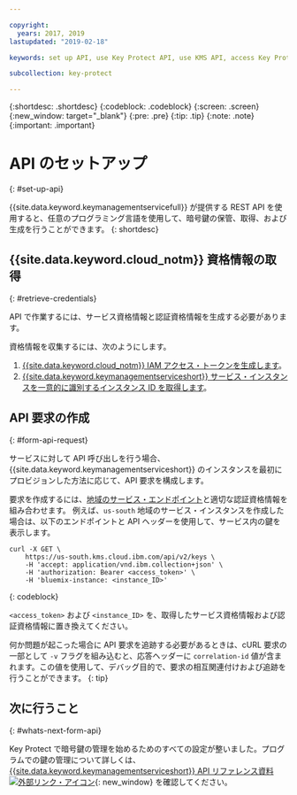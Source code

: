 ```yaml
---

copyright:
  years: 2017, 2019
lastupdated: "2019-02-18"

keywords: set up API, use Key Protect API, use KMS API, access Key Protect API, access KMS API

subcollection: key-protect

---
```


{:shortdesc: .shortdesc}
{:codeblock: .codeblock}
{:screen: .screen}
{:new_window: target="_blank"}
{:pre: .pre}
{:tip: .tip}
{:note: .note}
{:important: .important}

# API のセットアップ
{: #set-up-api}

{{site.data.keyword.keymanagementservicefull}} が提供する REST API を使用すると、任意のプログラミング言語を使用して、暗号鍵の保管、取得、および生成を行うことができます。
{: shortdesc}

## {{site.data.keyword.cloud_notm}} 資格情報の取得
{: #retrieve-credentials}

API で作業するには、サービス資格情報と認証資格情報を生成する必要があります。 

資格情報を収集するには、次のようにします。

1. [{{site.data.keyword.cloud_notm}} IAM アクセス・トークンを生成します](/docs/services/key-protect?topic=key-protect-retrieve-access-token)。
2. [{{site.data.keyword.keymanagementserviceshort}} サービス・インスタンスを一意的に識別するインスタンス ID を取得します](/docs/services/key-protect?topic=key-protect-retrieve-instance-ID)。

## API 要求の作成
{: #form-api-request}

サービスに対して API 呼び出しを行う場合、{{site.data.keyword.keymanagementserviceshort}} のインスタンスを最初にプロビジョンした方法に応じて、API 要求を構成します。 

要求を作成するには、[地域のサービス・エンドポイント](/docs/services/key-protect?topic=key-protect-regions)と適切な認証資格情報を組み合わせます。 例えば、`us-south` 地域のサービス・インスタンスを作成した場合は、以下のエンドポイントと API ヘッダーを使用して、サービス内の鍵を表示します。

```cURL
curl -X GET \
    https://us-south.kms.cloud.ibm.com/api/v2/keys \
    -H 'accept: application/vnd.ibm.collection+json' \
    -H 'authorization: Bearer <access_token>' \
    -H 'bluemix-instance: <instance_ID>'
```
{: codeblock} 

`<access_token>` および `<instance_ID>` を、取得したサービス資格情報および認証資格情報に置き換えてください。

何か問題が起こった場合に API 要求を追跡する必要があるときは、cURL 要求の一部として `-v` フラグを組み込むと、応答ヘッダーに `correlation-id` 値が含まれます。この値を使用して、デバッグ目的で、要求の相互関連付けおよび追跡を行うことができます。
{: tip} 

## 次に行うこと
{: #whats-next-form-api}

Key Protect で暗号鍵の管理を始めるためのすべての設定が整いました。プログラムでの鍵の管理について詳しくは、[{{site.data.keyword.keymanagementserviceshort}} API リファレンス資料 ![外部リンク・アイコン](../../icons/launch-glyph.svg "外部リンク・アイコン")](https://{DomainName}/apidocs/key-protect){: new_window} を確認してください。
